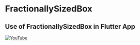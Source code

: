 # FractionallySizedBox
## Use of FractionallySizedBox in Flutter App

[![YouTube](https://img.youtube.com/vi/JfYW5X0h0Zg/0.jpg)](https://youtu.be/JfYW5X0h0Zg "Use of FractionallySizedBox in Flutter App")
